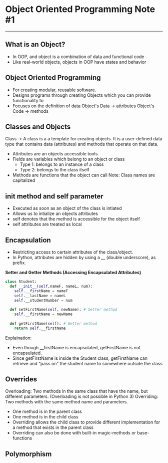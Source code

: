 # Object Oriented Programming Note #1
---
## What is an Object?
* In OOP, and object is a combination of data and functional code
* Like real-world objects, objects in OOP have states and behavior
## Object Oriented Programming
* For creating modular, reusable software. 
* Designs programs through creating Objects which you can provide functionality to
* Focuses on the definition of data
Object's Data -> attributes
Object's Code -> methods
## Classes and Objects
Class -> A class is a a template for creating objects. It is a user-defined data type that contains data (attributes) and methods that operate on that data.
* Attributes are an objects accessible tools. 
* Fields are variables which belong to an object or class
    * Type 1: belongs to an instance of a class
    * Type 2: belongs to the class itself
* Methods are functions that the object can call
Note: Class names are capitalized 
## __init__ method and self parameter
* Executed as soon as an object of the class is intiated
* Allows us to intialize an objects attributes
* self denotes that the method is accessible for the object itself
* self attributes are treated as local

## Encapsulation
* Restricting access to certain attributes of the class/object.
* In Python, attributes are hidden by using a __ (double underscore), as prefix.

**Setter and Getter Methods (Accessing Encapsulated Attributes)**
```python
class Student:
  def __init__(self,nameF, nameL, num):
    self.__firstName = nameF
    self.__lastName = nameL
    self.__studentNumber = num
  
  def setFirstName(self, newName): # Setter method
    self.__firstName = newName
    
  def getFirstName(self): # Getter method
    return self.__firstName
```
Explaination: 
* Even though __firstName is encapsulated, getFirstName is not encapsulated.
* Since getFirstName is inside the Student class, getFirstName can retrieve and “pass on” the student name to somewhere outside the class
## Overrides
Overloading: Two methods in the same class that have the name, but different parameters. (Overloading is not possible in Python 3)
Overriding: Two methods with the same method name and parameters.
* One method is in the parent class 
* One method is in the child class 
* Overriding allows the child class to provide different implementation for a method that exists in the parent class
* Overriding can also be done with built-in magic-methods or base-functions
## Polymorphism




